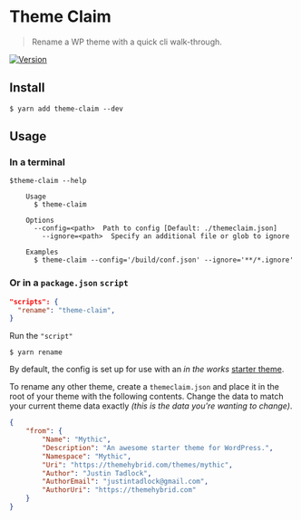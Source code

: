 # Theme Claim

> Rename a WP theme with a quick cli walk-through.

[![Version][version-badge]][npm]

[version-badge]: https://img.shields.io/npm/v/theme-claim.svg?style=flat-square
[npm]: https://npmjs.com/package/theme-claim

## Install

```shell
$ yarn add theme-claim --dev
```

## Usage
### In a terminal
```shell
$theme-claim --help

	Usage
	  $ theme-claim

	Options
	  --config=<path>  Path to config [Default: ./themeclaim.json]
		--ignore=<path>  Specify an additional file or glob to ignore

	Examples
	  $ theme-claim --config='/build/conf.json' --ignore='**/*.ignore'
```
### Or in a `package.json` `script`

```json
"scripts": {
  "rename": "theme-claim",
}
```

Run the `"script"`

```shell
$ yarn rename
```

By default, the config is set up for use with an _in the works_ [starter theme](https://github.com/justintadlock/abc).

To rename any other theme, create a `themeclaim.json` and place it in the root of your theme with the following contents.
Change the data to match your current theme data exactly _(this is the data you're wanting to change)_.

```json
{
	"from": {
		"Name": "Mythic",
		"Description": "An awesome starter theme for WordPress.",
		"Namespace": "Mythic",
		"Uri": "https://themehybrid.com/themes/mythic",
		"Author": "Justin Tadlock",
		"AuthorEmail": "justintadlock@gmail.com",
		"AuthorUri": "https://themehybrid.com"
	}
}
```
